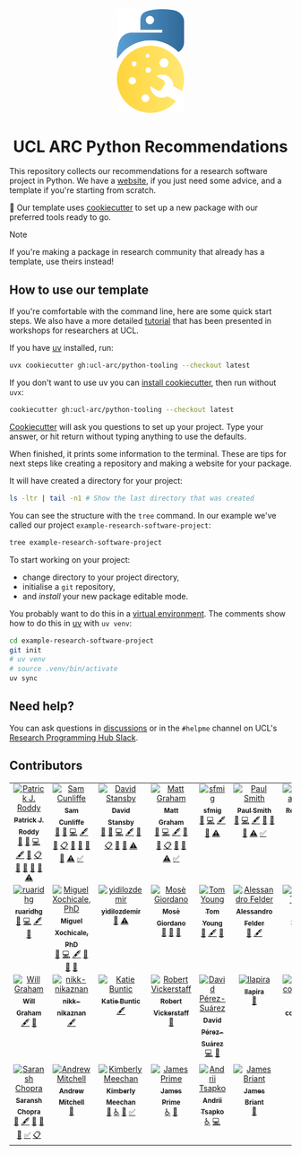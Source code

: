 <!-- markdownlint-disable MD041 -->
<div style="text-align: center;" align="center">
  <img src="https://raw.githubusercontent.com/UCL-ARC/python-tooling/main/images/logo.svg" alt="UCL ARC Python tooling logo" width="120"/>
  <h1> UCL ARC Python Recommendations</h1>
</div>
<!-- markdownlint-restore -->

This repository collects our recommendations for a research software project in Python.
We have a [website], if you just need some advice, and a template if you're starting from scratch.

🍪 Our template uses [cookiecutter] to set up a new package with our preferred tools ready to go.

> [!NOTE]
> If you're making a package in research community that already has a template, use theirs instead!

## How to use our template

If you're comfortable with the command line, here are some quick start steps.
We also have a more detailed [tutorial](./tutorial.md) that has been presented in workshops for researchers at UCL.

If you have [uv] installed, run:

```sh
uvx cookiecutter gh:ucl-arc/python-tooling --checkout latest
```

If you don't want to use uv you can [install cookiecutter], then run without `uvx`:

```sh
cookiecutter gh:ucl-arc/python-tooling --checkout latest
```

[Cookiecutter] will ask you questions to set up your project.
Type your answer, or hit return without typing anything to use the defaults.

When finished, it prints some information to the terminal.
These are tips for next steps like creating a repository and making a website for your package.

It will have created a directory for your project:

```sh
ls -ltr | tail -n1 # Show the last directory that was created
```

You can see the structure with the `tree` command.
In our example we've called our project `example-research-software-project`:

```sh
tree example-research-software-project
```

To start working on your project:

- change directory to your project directory,
- initialise a `git` repository,
- and _install_ your new package editable mode.

You probably want to do this in a [virtual environment](./docs/pages/virtual.md).
The comments show how to do this in [uv] with `uv venv`:

```sh
cd example-research-software-project
git init
# uv venv
# source .venv/bin/activate
uv sync
```

## Need help?

You can ask questions in [discussions] or in the `#helpme` channel on UCL's [Research Programming Hub Slack].

<!-- links here -->

<!-- prettier-ignore-start -->
[website]: https://github-pages.arc.ucl.ac.uk/python-tooling
[cookiecutter]: https://cookiecutter.readthedocs.io/en/stable
[install cookiecutter]: https://cookiecutter.readthedocs.io/en/stable/README.html#installation
[uv]: https://docs.astral.sh/uv
[discussions]: https://github.com/UCL-ARC/python-tooling/discussions
[Research Programming Hub Slack]: https://www.ucl.ac.uk/advanced-research-computing/community/ucl-research-programming-hub
<!-- prettier-ignore-end -->

## Contributors

<!-- ALL-CONTRIBUTORS-LIST:START - Do not remove or modify this section -->
<!-- prettier-ignore-start -->
<!-- markdownlint-disable -->
<table>
  <tbody>
    <tr>
      <td align="center" valign="top" width="14.28%"><a href="https://paddyroddy.github.io"><img src="https://avatars.githubusercontent.com/u/15052188?v=4?s=100" width="100px;" alt="Patrick J. Roddy"/><br /><sub><b>Patrick J. Roddy</b></sub></a><br /><a href="#ideas-paddyroddy" title="Ideas, Planning, & Feedback">🤔</a> <a href="#bug-paddyroddy" title="Bug reports">🐛</a> <a href="#code-paddyroddy" title="Code">💻</a> <a href="#content-paddyroddy" title="Content">🖋</a> <a href="#doc-paddyroddy" title="Documentation">📖</a> <a href="#eventOrganizing-paddyroddy" title="Event Organizing">📋</a> <a href="#projectManagement-paddyroddy" title="Project Management">📆</a> <a href="#question-paddyroddy" title="Answering Questions">💬</a> <a href="#review-paddyroddy" title="Reviewed Pull Requests">👀</a> <a href="#talk-paddyroddy" title="Talks">📢</a> <a href="#test-paddyroddy" title="Tests">⚠️</a></td>
      <td align="center" valign="top" width="14.28%"><a href="http://scnlf.me"><img src="https://avatars.githubusercontent.com/u/1836192?v=4?s=100" width="100px;" alt="Sam Cunliffe"/><br /><sub><b>Sam Cunliffe</b></sub></a><br /><a href="#ideas-samcunliffe" title="Ideas, Planning, & Feedback">🤔</a> <a href="#bug-samcunliffe" title="Bug reports">🐛</a> <a href="#code-samcunliffe" title="Code">💻</a> <a href="#content-samcunliffe" title="Content">🖋</a> <a href="#doc-samcunliffe" title="Documentation">📖</a> <a href="#eventOrganizing-samcunliffe" title="Event Organizing">📋</a> <a href="#projectManagement-samcunliffe" title="Project Management">📆</a> <a href="#question-samcunliffe" title="Answering Questions">💬</a> <a href="#review-samcunliffe" title="Reviewed Pull Requests">👀</a> <a href="#talk-samcunliffe" title="Talks">📢</a> <a href="#test-samcunliffe" title="Tests">⚠️</a> <a href="#tutorial-samcunliffe" title="Tutorials">✅</a></td>
      <td align="center" valign="top" width="14.28%"><a href="https://www.davidstansby.com"><img src="https://avatars.githubusercontent.com/u/6197628?v=4?s=100" width="100px;" alt="David Stansby"/><br /><sub><b>David Stansby</b></sub></a><br /><a href="#ideas-dstansby" title="Ideas, Planning, & Feedback">🤔</a> <a href="#bug-dstansby" title="Bug reports">🐛</a> <a href="#code-dstansby" title="Code">💻</a> <a href="#content-dstansby" title="Content">🖋</a> <a href="#doc-dstansby" title="Documentation">📖</a> <a href="#eventOrganizing-dstansby" title="Event Organizing">📋</a> <a href="#projectManagement-dstansby" title="Project Management">📆</a> <a href="#review-dstansby" title="Reviewed Pull Requests">👀</a> <a href="#test-dstansby" title="Tests">⚠️</a></td>
      <td align="center" valign="top" width="14.28%"><a href="http://matt-graham.github.io"><img src="https://avatars.githubusercontent.com/u/6746980?v=4?s=100" width="100px;" alt="Matt Graham"/><br /><sub><b>Matt Graham</b></sub></a><br /><a href="#bug-matt-graham" title="Bug reports">🐛</a> <a href="#code-matt-graham" title="Code">💻</a> <a href="#content-matt-graham" title="Content">🖋</a> <a href="#doc-matt-graham" title="Documentation">📖</a> <a href="#design-matt-graham" title="Design">🎨</a> <a href="#eventOrganizing-matt-graham" title="Event Organizing">📋</a> <a href="#review-matt-graham" title="Reviewed Pull Requests">👀</a> <a href="#talk-matt-graham" title="Talks">📢</a> <a href="#test-matt-graham" title="Tests">⚠️</a> <a href="#tutorial-matt-graham" title="Tutorials">✅</a></td>
      <td align="center" valign="top" width="14.28%"><a href="https://github.com/sfmig"><img src="https://avatars.githubusercontent.com/u/33267254?v=4?s=100" width="100px;" alt="sfmig"/><br /><sub><b>sfmig</b></sub></a><br /><a href="#bug-sfmig" title="Bug reports">🐛</a> <a href="#code-sfmig" title="Code">💻</a> <a href="#content-sfmig" title="Content">🖋</a> <a href="#review-sfmig" title="Reviewed Pull Requests">👀</a> <a href="#test-sfmig" title="Tests">⚠️</a></td>
      <td align="center" valign="top" width="14.28%"><a href="https://github.com/p-j-smith"><img src="https://avatars.githubusercontent.com/u/29753790?v=4?s=100" width="100px;" alt="Paul Smith"/><br /><sub><b>Paul Smith</b></sub></a><br /><a href="#bug-p-j-smith" title="Bug reports">🐛</a> <a href="#code-p-j-smith" title="Code">💻</a> <a href="#content-p-j-smith" title="Content">🖋</a> <a href="#doc-p-j-smith" title="Documentation">📖</a> <a href="#question-p-j-smith" title="Answering Questions">💬</a> <a href="#review-p-j-smith" title="Reviewed Pull Requests">👀</a> <a href="#test-p-j-smith" title="Tests">⚠️</a> <a href="#tutorial-p-j-smith" title="Tutorials">✅</a></td>
      <td align="center" valign="top" width="14.28%"><a href="https://docs.renovatebot.com/"><img src="https://avatars.githubusercontent.com/u/38656520?v=4?s=100" width="100px;" alt="Renovate Bot"/><br /><sub><b>Renovate Bot</b></sub></a><br /><a href="#maintenance-renovatebot" title="Maintenance">🚧</a></td>
    </tr>
    <tr>
      <td align="center" valign="top" width="14.28%"><a href="https://github.com/ruaridhg"><img src="https://avatars.githubusercontent.com/u/32329546?v=4?s=100" width="100px;" alt="ruaridhg"/><br /><sub><b>ruaridhg</b></sub></a><br /><a href="#bug-ruaridhg" title="Bug reports">🐛</a> <a href="#code-ruaridhg" title="Code">💻</a> <a href="#content-ruaridhg" title="Content">🖋</a> <a href="#review-ruaridhg" title="Reviewed Pull Requests">👀</a></td>
      <td align="center" valign="top" width="14.28%"><a href="http://mxochicale.github.io/"><img src="https://avatars.githubusercontent.com/u/11370681?v=4?s=100" width="100px;" alt="Miguel Xochicale, PhD"/><br /><sub><b>Miguel Xochicale, PhD</b></sub></a><br /><a href="#bug-mxochicale" title="Bug reports">🐛</a> <a href="#code-mxochicale" title="Code">💻</a> <a href="#content-mxochicale" title="Content">🖋</a> <a href="#design-mxochicale" title="Design">🎨</a> <a href="#doc-mxochicale" title="Documentation">📖</a> <a href="#review-mxochicale" title="Reviewed Pull Requests">👀</a></td>
      <td align="center" valign="top" width="14.28%"><a href="https://github.com/yidilozdemir"><img src="https://avatars.githubusercontent.com/u/30597301?v=4?s=100" width="100px;" alt="yidilozdemir"/><br /><sub><b>yidilozdemir</b></sub></a><br /><a href="#doc-yidilozdemir" title="Documentation">📖</a> <a href="#test-yidilozdemir" title="Tests">⚠️</a></td>
      <td align="center" valign="top" width="14.28%"><a href="https://giordano.github.io"><img src="https://avatars.githubusercontent.com/u/765740?v=4?s=100" width="100px;" alt="Mosè Giordano"/><br /><sub><b>Mosè Giordano</b></sub></a><br /><a href="#bug-giordano" title="Bug reports">🐛</a> <a href="#doc-giordano" title="Documentation">📖</a> <a href="#review-giordano" title="Reviewed Pull Requests">👀</a></td>
      <td align="center" valign="top" width="14.28%"><a href="http://t-young31.github.io"><img src="https://avatars.githubusercontent.com/u/39765193?v=4?s=100" width="100px;" alt="Tom Young"/><br /><sub><b>Tom Young</b></sub></a><br /><a href="#bug-t-young31" title="Bug reports">🐛</a> <a href="#content-t-young31" title="Content">🖋</a> <a href="#review-t-young31" title="Reviewed Pull Requests">👀</a></td>
      <td align="center" valign="top" width="14.28%"><a href="https://github.com/alessandrofelder"><img src="https://avatars.githubusercontent.com/u/10500965?v=4?s=100" width="100px;" alt="Alessandro Felder"/><br /><sub><b>Alessandro Felder</b></sub></a><br /><a href="#bug-alessandrofelder" title="Bug reports">🐛</a> <a href="#content-alessandrofelder" title="Content">🖋</a></td>
      <td align="center" valign="top" width="14.28%"><a href="http://adamltyson.com"><img src="https://avatars.githubusercontent.com/u/13147259?v=4?s=100" width="100px;" alt="Adam Tyson"/><br /><sub><b>Adam Tyson</b></sub></a><br /><a href="#content-adamltyson" title="Content">🖋</a></td>
    </tr>
    <tr>
      <td align="center" valign="top" width="14.28%"><a href="https://willgraham01.github.io/"><img src="https://avatars.githubusercontent.com/u/32364977?v=4?s=100" width="100px;" alt="Will Graham"/><br /><sub><b>Will Graham</b></sub></a><br /><a href="#content-willGraham01" title="Content">🖋</a> <a href="#review-willGraham01" title="Reviewed Pull Requests">👀</a></td>
      <td align="center" valign="top" width="14.28%"><a href="https://github.com/nikk-nikaznan"><img src="https://avatars.githubusercontent.com/u/48319650?v=4?s=100" width="100px;" alt="nikk-nikaznan"/><br /><sub><b>nikk-nikaznan</b></sub></a><br /><a href="#content-nikk-nikaznan" title="Content">🖋</a></td>
      <td align="center" valign="top" width="14.28%"><a href="https://github.com/katiebuntic"><img src="https://avatars.githubusercontent.com/u/96536608?v=4?s=100" width="100px;" alt="Katie Buntic"/><br /><sub><b>Katie Buntic</b></sub></a><br /><a href="#content-katiebuntic" title="Content">🖋</a></td>
      <td align="center" valign="top" width="14.28%"><a href="https://github.com/robertvi"><img src="https://avatars.githubusercontent.com/u/456100?v=4?s=100" width="100px;" alt="Robert Vickerstaff"/><br /><sub><b>Robert Vickerstaff</b></sub></a><br /><a href="#doc-robertvi" title="Documentation">📖</a></td>
      <td align="center" valign="top" width="14.28%"><a href="http://dpshelio.github.io"><img src="https://avatars.githubusercontent.com/u/963242?v=4?s=100" width="100px;" alt="David Pérez-Suárez"/><br /><sub><b>David Pérez-Suárez</b></sub></a><br /><a href="#code-dpshelio" title="Code">💻</a> <a href="#question-dpshelio" title="Answering Questions">💬</a></td>
      <td align="center" valign="top" width="14.28%"><a href="https://github.com/LLapira"><img src="https://avatars.githubusercontent.com/u/48060852?v=4?s=100" width="100px;" alt="llapira"/><br /><sub><b>llapira</b></sub></a><br /><a href="#bug-llapira" title="Bug reports">🐛</a></td>
      <td align="center" valign="top" width="14.28%"><a href="https://pre-commit.ci"><img src="https://avatars.githubusercontent.com/u/64617429?v=4?s=100" width="100px;" alt="pre-commit.ci"/><br /><sub><b>pre-commit.ci</b></sub></a><br /><a href="#maintenance-pre-commit-ci" title="Maintenance">🚧</a></td>
    </tr>
    <tr>
      <td align="center" valign="top" width="14.28%"><a href="https://saransh-cpp.github.io/"><img src="https://avatars.githubusercontent.com/u/74055102?v=4?s=100" width="100px;" alt="Saransh Chopra"/><br /><sub><b>Saransh Chopra</b></sub></a><br /><a href="#doc-Saransh-cpp" title="Documentation">📖</a> <a href="#content-Saransh-cpp" title="Content">🖋</a> <a href="#maintenance-Saransh-cpp" title="Maintenance">🚧</a> <a href="#review-Saransh-cpp" title="Reviewed Pull Requests">👀</a> <a href="#talk-Saransh-cpp" title="Talks">📢</a> <a href="#tutorial-Saransh-cpp" title="Tutorials">✅</a> <a href="#eventOrganizing-Saransh-cpp" title="Event Organizing">📋</a></td>
      <td align="center" valign="top" width="14.28%"><a href="http://drandrewmitchell.com"><img src="https://avatars.githubusercontent.com/u/22335636?v=4?s=100" width="100px;" alt="Andrew Mitchell"/><br /><sub><b>Andrew Mitchell</b></sub></a><br /><a href="#bug-MitchellAcoustics" title="Bug reports">🐛</a></td>
      <td align="center" valign="top" width="14.28%"><a href="https://www.ucl.ac.uk/advanced-research-computing/advanced-research-computing-centre"><img src="https://avatars.githubusercontent.com/u/24316371?v=4?s=100" width="100px;" alt="Kimberly Meechan"/><br /><sub><b>Kimberly Meechan</b></sub></a><br /><a href="#bug-K-Meech" title="Bug reports">🐛</a> <a href="#a11y-K-Meech" title="Accessibility">️️️️♿️</a> <a href="#review-K-Meech" title="Reviewed Pull Requests">👀</a> <a href="#tutorial-K-Meech" title="Tutorials">✅</a></td>
      <td align="center" valign="top" width="14.28%"><a href="https://github.com/jamesprime"><img src="https://avatars.githubusercontent.com/u/17751241?v=4?s=100" width="100px;" alt="James Prime"/><br /><sub><b>James Prime</b></sub></a><br /><a href="#a11y-jamesprime" title="Accessibility">️️️️♿️</a> <a href="#ideas-jamesprime" title="Ideas, Planning, & Feedback">🤔</a></td>
      <td align="center" valign="top" width="14.28%"><a href="https://github.com/cuteshaun"><img src="https://avatars.githubusercontent.com/u/28014041?v=4?s=100" width="100px;" alt="Andrii Tsapko"/><br /><sub><b>Andrii Tsapko</b></sub></a><br /><a href="#a11y-cuteshaun" title="Accessibility">️️️️♿️</a> <a href="#code-cuteshaun" title="Code">💻</a></td>
      <td align="center" valign="top" width="14.28%"><a href="http://james.briant.co.uk"><img src="https://avatars.githubusercontent.com/u/6298711?v=4?s=100" width="100px;" alt="James Briant"/><br /><sub><b>James Briant</b></sub></a><br /><a href="#bug-jamesbriant" title="Bug reports">🐛</a></td>
    </tr>
  </tbody>
</table>

<!-- markdownlint-restore -->
<!-- prettier-ignore-end -->

<!-- ALL-CONTRIBUTORS-LIST:END -->
